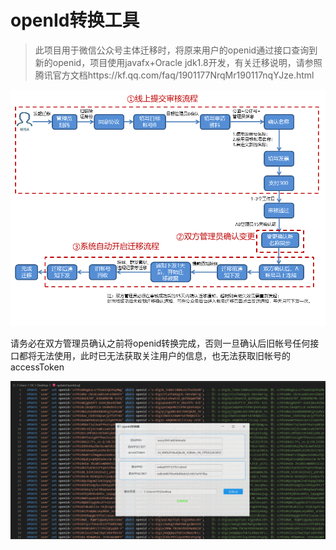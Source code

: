 # openId转换工具

> 此项目用于微信公众号主体迁移时，将原来用户的openid通过接口查询到新的openid，项目使用javafx+Oracle jdk1.8开发，有关迁移说明，请参照腾讯官方文档https://kf.qq.com/faq/1901177NrqMr190117nqYJze.html


![](src/main/resources/qysm.png)


请务必在双方管理员确认之前将openid转换完成，否则一旦确认后旧帐号任何接口都将无法使用，此时已无法获取关注用户的信息，也无法获取旧帐号的accessToken

![](src/main/resources/2020-07-03_152944.jpg)
